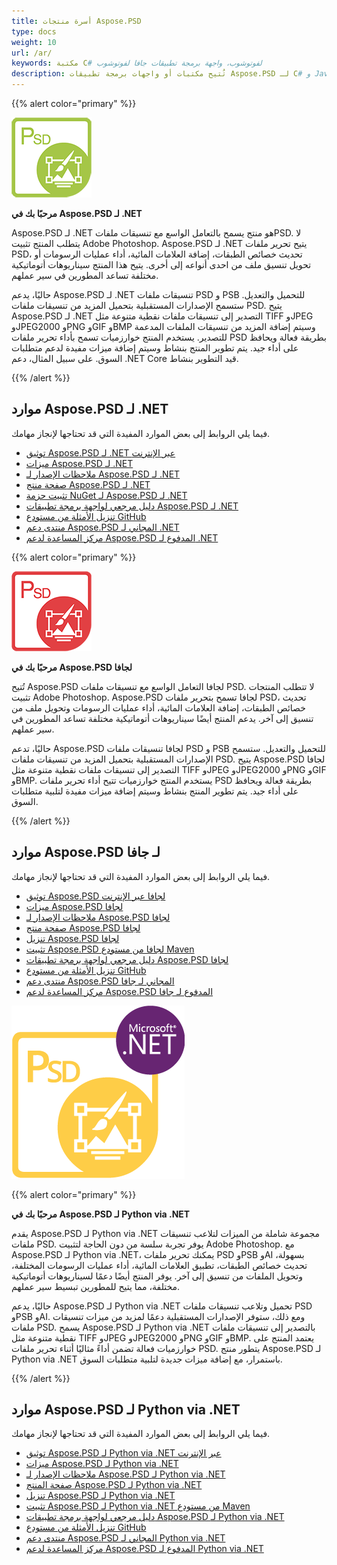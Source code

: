```yaml
---
title: أسرة منتجات Aspose.PSD
type: docs
weight: 10
url: /ar/
keywords: مكتبة C# لفوتوشوب، واجهة برمجة تطبيقات جافا لفوتوشوب
description: تُتيح مكتبات أو واجهات برمجة تطبيقات Aspose.PSD لـ C# و Java إمكانية التعامل بشكل واسع مع تنسيقات ملفات PSD. لا تتطلب المنتجات تثبيت Adobe Photoshop وتدعم تنسيقات ملفات PSD و PSB لتحميلها وتعديلها وتحويلها إلى تنسيقات ملفات نقطية مختلفة مثل TIFF وJPEG وJPEG2000 وPNG وGIF وBMP.
---
```


{{% alert color="primary" %}} 

**![شعار منتج Aspose.PSD لـ .NET](home_1.png)**

**مرحبًا بك في Aspose.PSD لـ .NET**

Aspose.PSD لـ .NET هو منتج يسمح بالتعامل الواسع مع تنسيقات ملفاتPSD. لا يتطلب المنتج تثبيت Adobe Photoshop. Aspose.PSD لـ .NET يتيح تحرير ملفات PSD، تحديث خصائص الطبقات، إضافة العلامات المائية، أداء عمليات الرسومات أو تحويل تنسيق ملف من احدى أنواعه إلى أخرى. يتيح هذا المنتج سيناريوهات أتوماتيكية مختلفة تساعد المطورين في سير عملهم.

حاليًا، يدعم Aspose.PSD لـ .NET تنسيقات ملفات PSD و PSB للتحميل والتعديل. ستسمح الإصدارات المستقبلية بتحميل المزيد من تنسيقات ملفات PSD. يتيح Aspose.PSD لـ .NET التصدير إلى تنسيقات ملفات نقطية متنوعة مثل TIFF وJPEG وJPEG2000 وPNG وGIF وBMP وسيتم إضافة المزيد من تنسيقات الملفات المدعمة للتصدير. يستخدم المنتج خوارزميات تسمح بأداء تحرير ملفات PSD بطريقة فعالة ويحافظ على أداء جيد. يتم تطوير المنتج بنشاط وسيتم إضافة ميزات مفيدة لدعم متطلبات السوق. على سبيل المثال، دعم .NET Core قيد التطوير بنشاط.

{{% /alert %}} 

## **موارد Aspose.PSD لـ .NET**

فيما يلي الروابط إلى بعض الموارد المفيدة التي قد تحتاجها لإنجاز مهامك.

- [توثيق Aspose.PSD لـ .NET عبر الإنترنت](/psd/ar/net/)
- [ميزات Aspose.PSD لـ .NET](/psd/ar/net/features/)
- [ملاحظات الإصدار لـ Aspose.PSD لـ .NET](/psd/ar/net/release-notes/)
- [صفحة منتج Aspose.PSD لـ .NET](https://products.aspose.com/psd/net)
- [تثبيت حزمة NuGet لـ Aspose.PSD لـ .NET](https://www.nuget.org/packages/Aspose.PSD/)
- [دليل مرجعي لواجهة برمجة تطبيقات Aspose.PSD لـ .NET](https://reference.aspose.com/net/psd)
- [تنزيل الأمثلة من مستودع GitHub](https://github.com/aspose-psd/Aspose.PSD-for-.NET)
- [منتدى دعم Aspose.PSD المجاني لـ .NET](https://forum.aspose.com/c/psd)
- [مركز المساعدة لدعم Aspose.PSD المدفوع لـ .NET](https://helpdesk.aspose.com/)

{{% alert color="primary" %}} 

**![شعار منتج Aspose.PSD لجافا](aspose-psd-for-java-home_1.png)**

**مرحبًا بك في Aspose.PSD لجافا**

تُتيح Aspose.PSD لجافا التعامل الواسع مع تنسيقات ملفات PSD. لا تتطلب المنتجات تثبيت Adobe Photoshop. Aspose.PSD لجافا تسمح بتحرير ملفات PSD، تحديث خصائص الطبقات، إضافة العلامات المائية، أداء عمليات الرسومات وتحويل ملف من تنسيق إلى آخر. يدعم المنتج أيضًا سيناريوهات أتوماتيكية مختلفة تساعد المطورين في سير عملهم.

حاليًا، تدعم Aspose.PSD لجافا تنسيقات ملفات PSD و PSB للتحميل والتعديل. ستسمح الإصدارات المستقبلية بتحميل المزيد من تنسيقات ملفات PSD. يتيح Aspose.PSD لجافا التصدير إلى تنسيقات ملفات نقطية متنوعة مثل TIFF وJPEG وJPEG2000 وPNG وGIF وBMP. يستخدم المنتج خوارزميات تتيح أداء تحرير ملفات PSD بطريقة فعالة ويحافظ على أداء جيد. يتم تطوير المنتج بنشاط وسيتم إضافة ميزات مفيدة لتلبية متطلبات السوق.

{{% /alert %}} 

## **موارد Aspose.PSD لـ جافا**

فيما يلي الروابط إلى بعض الموارد المفيدة التي قد تحتاجها لإنجاز مهامك.

- [توثيق Aspose.PSD لجافا عبر الإنترنت](/psd/ar/java/)
- [ميزات Aspose.PSD لجافا](/psd/ar/java/features/)
- [ملاحظات الإصدار لـ Aspose.PSD لجافا](/psd/ar/java/release-notes/)
- [صفحة منتج Aspose.PSD لجافا](https://products.aspose.com/psd/java)
- [تنزيل Aspose.PSD لجافا](https://repository.aspose.com/webapp/#/artifacts/browse/tree/General/repo/com/aspose/aspose-psd)
- [تثبيت Aspose.PSD لجافا من مستودع Maven](/psd/ar/java/installation/)
- [دليل مرجعي لواجهة برمجة تطبيقات Aspose.PSD لجافا](https://reference.aspose.com/java/psd)
- [تنزيل الأمثلة من مستودع GitHub](https://github.com/aspose-psd/Aspose.PSD-for-Java)
- [منتدى دعم Aspose.PSD المجاني لـ جافا](https://forum.aspose.com/c/psd)
- [مركز المساعدة لدعم Aspose.PSD المدفوع لـ جافا](https://helpdesk.aspose.com/)

![شعار منتج Aspose.PSD لـ Python via .NET](aspose-psd-for-python-home_1.png)

{{% alert color="primary" %}} 

**مرحبًا بك في Aspose.PSD لـ Python via .NET**

يقدم Aspose.PSD لـ Python via .NET مجموعة شاملة من الميزات لتلاعب تنسيقات ملفات PSD. يوفر تجربة سلسة من دون الحاجة لتثبيت Adobe Photoshop. مع Aspose.PSD لـ Python via .NET، يمكنك تحرير ملفات PSD وPSB وAI بسهولة، تحديث خصائص الطبقات، تطبيق العلامات المائية، أداء عمليات الرسومات المختلفة، وتحويل الملفات من تنسيق إلى آخر. يوفر المنتج أيضًا دعمًا لسيناريوهات أتوماتيكية مختلفة، مما يتيح للمطورين تبسيط سير عملهم.

حاليًا، يدعم Aspose.PSD لـ Python via .NET تحميل وتلاعب تنسيقات ملفات PSD وPSB وAI. ومع ذلك، ستوفر الإصدارات المستقبلية دعمًا لمزيد من ميزات تنسيقات ملفات PSD. يسمح Aspose.PSD لـ Python via .NET بالتصدير إلى تنسيقات ملفات نقطية متنوعة مثل TIFF وJPEG وJPEG2000 وPNG وGIF وBMP. يعتمد المنتج على خوارزميات فعالة تضمن أداءً مثاليًا أثناء تحرير ملفات PSD. يتطور منتج Aspose.PSD لـ Python via .NET باستمرار، مع إضافة ميزات جديدة لتلبية متطلبات السوق.

{{% /alert %}} 

## **موارد Aspose.PSD لـ Python via .NET**

فيما يلي الروابط إلى بعض الموارد المفيدة التي قد تحتاجها لإنجاز مهامك.

- [توثيق Aspose.PSD لـ Python via .NET عبر الإنترنت](/psd/ar/python-net/)
- [ميزات Aspose.PSD لـ Python via .NET](/psd/ar/python-net/features/)
- [ملاحظات الإصدار لـ Aspose.PSD لـ Python via .NET](/psd/ar/python-net/release-notes/)
- [صفحة المنتج Aspose.PSD لـ Python via .NET](https://products.aspose.com/psd/python-net)
- [تنزيل Aspose.PSD لـ Python via .NET](https://repository.aspose.com/webapp/#/artifacts/browse/tree/General/repo/com/aspose/aspose-psd)
- [تثبيت Aspose.PSD لـ Python via .NET من مستودع Maven](/psd/ar/python-net/installation/)
- [دليل مرجعي لواجهة برمجة تطبيقات Aspose.PSD لـ Python via .NET](https://reference.aspose.com/python-net/psd)
- [تنزيل الأمثلة من مستودع GitHub](https://github.com/aspose-psd/Aspose.PSD-for-Python-Net)
- [منتدى دعم Aspose.PSD المجاني لـ Python via .NET](https://forum.aspose.com/c/psd)
- [مركز المساعدة لدعم Aspose.PSD المدفوع لـ Python via .NET](https://helpdesk.aspose.com/)